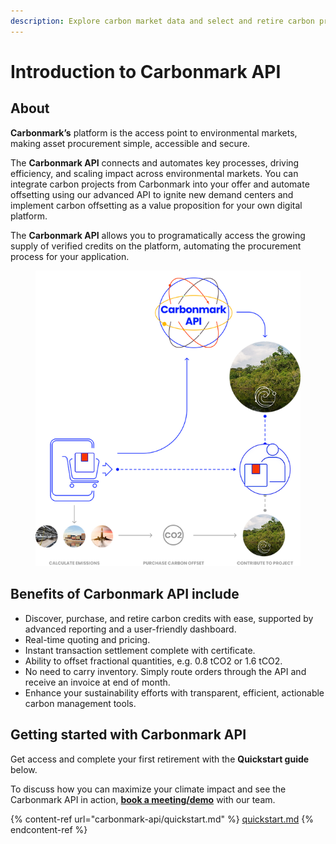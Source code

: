 ```yaml
---
description: Explore carbon market data and select and retire carbon programmatically.
---
```


# Introduction to Carbonmark API

## About

**Carbonmark’s** platform is the access point to environmental markets, making asset procurement simple, accessible and secure.

The **Carbonmark API** connects and automates key processes, driving efficiency, and scaling impact across environmental markets. You can integrate carbon projects from Carbonmark into your offer and automate offsetting using our advanced API to ignite new demand centers and implement carbon offsetting as a value proposition for your own digital platform.

The **Carbonmark API** allows you to programatically access the growing supply of verified credits on the platform, automating the procurement process for your application.

<figure><img src=".gitbook/assets/image (8).png" alt=""><figcaption></figcaption></figure>

## Benefits of Carbonmark API include

* Discover, purchase, and retire carbon credits with ease, supported by advanced reporting and a user-friendly dashboard.
* Real-time quoting and pricing.
* Instant transaction settlement complete with certificate.
* Ability to offset fractional quantities, e.g. 0.8 tCO2 or 1.6 tCO2.
* No need to carry inventory. Simply route orders through the API and receive an invoice at end of month.&#x20;
* Enhance your sustainability efforts with transparent, efficient, actionable carbon management tools.

## Getting started with Carbonmark API

Get access and complete your first retirement with the **Quickstart guide** below.

To discuss how you can maximize your climate impact and see the Carbonmark API in action, [**book a meeting/demo**](https://meetings-eu1.hubspot.com/liamellul/request-demo?uuid=2aa084bd-abc9-4bc2-b682-c2238171c102) with our team.

{% content-ref url="carbonmark-api/quickstart.md" %}
[quickstart.md](carbonmark-api/quickstart.md)
{% endcontent-ref %}
